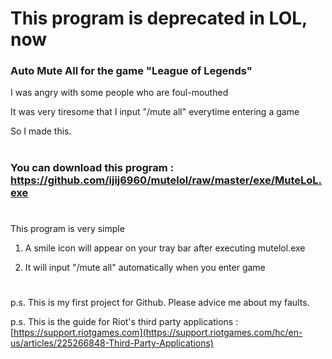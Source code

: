# This program is deprecated in LOL, now



### Auto Mute All for the game "League of Legends"

I was angry with some people who are foul-mouthed

It was very tiresome that I input "/mute all" everytime entering a game

So I made this.

#
### You can download this program : https://github.com/ijij6960/mutelol/raw/master/exe/MuteLoL.exe
#

This program is very simple

1. A smile icon will appear on your tray bar after executing mutelol.exe

2. It will input "/mute all" automatically when you enter game


#
p.s. This is my first project for Github. Please advice me about my faults.

p.s. This is the guide for Riot's third party applications : [https://support.riotgames.com](https://support.riotgames.com/hc/en-us/articles/225266848-Third-Party-Applications)
